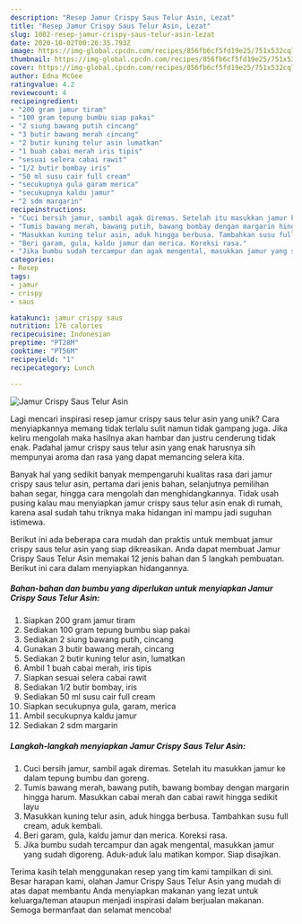 ```yaml
---
description: "Resep Jamur Crispy Saus Telur Asin, Lezat"
title: "Resep Jamur Crispy Saus Telur Asin, Lezat"
slug: 1002-resep-jamur-crispy-saus-telur-asin-lezat
date: 2020-10-02T00:26:35.793Z
image: https://img-global.cpcdn.com/recipes/856fb6cf5fd19e25/751x532cq70/jamur-crispy-saus-telur-asin-foto-resep-utama.jpg
thumbnail: https://img-global.cpcdn.com/recipes/856fb6cf5fd19e25/751x532cq70/jamur-crispy-saus-telur-asin-foto-resep-utama.jpg
cover: https://img-global.cpcdn.com/recipes/856fb6cf5fd19e25/751x532cq70/jamur-crispy-saus-telur-asin-foto-resep-utama.jpg
author: Edna McGee
ratingvalue: 4.2
reviewcount: 4
recipeingredient:
- "200 gram jamur tiram"
- "100 gram tepung bumbu siap pakai"
- "2 siung bawang putih cincang"
- "3 butir bawang merah cincang"
- "2 butir kuning telur asin lumatkan"
- "1 buah cabai merah iris tipis"
- "sesuai selera cabai rawit"
- "1/2 butir bombay iris"
- "50 ml susu cair full cream"
- "secukupnya gula garam merica"
- "secukupnya kaldu jamur"
- "2 sdm margarin"
recipeinstructions:
- "Cuci bersih jamur, sambil agak diremas. Setelah itu masukkan jamur ke dalam tepung bumbu dan goreng."
- "Tumis bawang merah, bawang putih, bawang bombay dengan margarin hingga harum. Masukkan cabai merah dan cabai rawit hingga sedikit layu"
- "Masukkan kuning telur asin, aduk hingga berbusa. Tambahkan susu full cream, aduk kembali."
- "Beri garam, gula, kaldu jamur dan merica. Koreksi rasa."
- "Jika bumbu sudah tercampur dan agak mengental, masukkan jamur yang sudah digoreng. Aduk-aduk lalu matikan kompor. Siap disajikan."
categories:
- Resep
tags:
- jamur
- crispy
- saus

katakunci: jamur crispy saus 
nutrition: 176 calories
recipecuisine: Indonesian
preptime: "PT28M"
cooktime: "PT56M"
recipeyield: "1"
recipecategory: Lunch

---
```



![Jamur Crispy Saus Telur Asin](https://img-global.cpcdn.com/recipes/856fb6cf5fd19e25/751x532cq70/jamur-crispy-saus-telur-asin-foto-resep-utama.jpg)

Lagi mencari inspirasi resep jamur crispy saus telur asin yang unik? Cara menyiapkannya memang tidak terlalu sulit namun tidak gampang juga. Jika keliru mengolah maka hasilnya akan hambar dan justru cenderung tidak enak. Padahal jamur crispy saus telur asin yang enak harusnya sih mempunyai aroma dan rasa yang dapat memancing selera kita.

Banyak hal yang sedikit banyak mempengaruhi kualitas rasa dari jamur crispy saus telur asin, pertama dari jenis bahan, selanjutnya pemilihan bahan segar, hingga cara mengolah dan menghidangkannya. Tidak usah pusing kalau mau menyiapkan jamur crispy saus telur asin enak di rumah, karena asal sudah tahu triknya maka hidangan ini mampu jadi suguhan istimewa.




Berikut ini ada beberapa cara mudah dan praktis untuk membuat jamur crispy saus telur asin yang siap dikreasikan. Anda dapat membuat Jamur Crispy Saus Telur Asin memakai 12 jenis bahan dan 5 langkah pembuatan. Berikut ini cara dalam menyiapkan hidangannya.

<!--inarticleads1-->

##### Bahan-bahan dan bumbu yang diperlukan untuk menyiapkan Jamur Crispy Saus Telur Asin:

1. Siapkan 200 gram jamur tiram
1. Sediakan 100 gram tepung bumbu siap pakai
1. Sediakan 2 siung bawang putih, cincang
1. Gunakan 3 butir bawang merah, cincang
1. Sediakan 2 butir kuning telur asin, lumatkan
1. Ambil 1 buah cabai merah, iris tipis
1. Siapkan sesuai selera cabai rawit
1. Sediakan 1/2 butir bombay, iris
1. Sediakan 50 ml susu cair full cream
1. Siapkan secukupnya gula, garam, merica
1. Ambil secukupnya kaldu jamur
1. Sediakan 2 sdm margarin




<!--inarticleads2-->

##### Langkah-langkah menyiapkan Jamur Crispy Saus Telur Asin:

1. Cuci bersih jamur, sambil agak diremas. Setelah itu masukkan jamur ke dalam tepung bumbu dan goreng.
1. Tumis bawang merah, bawang putih, bawang bombay dengan margarin hingga harum. Masukkan cabai merah dan cabai rawit hingga sedikit layu
1. Masukkan kuning telur asin, aduk hingga berbusa. Tambahkan susu full cream, aduk kembali.
1. Beri garam, gula, kaldu jamur dan merica. Koreksi rasa.
1. Jika bumbu sudah tercampur dan agak mengental, masukkan jamur yang sudah digoreng. Aduk-aduk lalu matikan kompor. Siap disajikan.




Terima kasih telah menggunakan resep yang tim kami tampilkan di sini. Besar harapan kami, olahan Jamur Crispy Saus Telur Asin yang mudah di atas dapat membantu Anda menyiapkan makanan yang lezat untuk keluarga/teman ataupun menjadi inspirasi dalam berjualan makanan. Semoga bermanfaat dan selamat mencoba!

